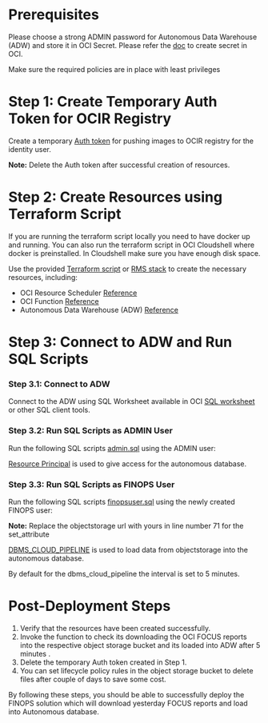# Prerequisites
Please choose a strong ADMIN password for Autonomous Data Warehouse (ADW) and store it in OCI Secret. Please refer the [doc](https://docs.oracle.com/en-us/iaas/Content/KeyManagement/Tasks/managingsecrets_topic-To_create_a_new_secret.htm) to create secret in OCI. 

Make sure the required policies are in place with least privileges

# Step 1: Create Temporary Auth Token for OCIR Registry
Create a temporary [Auth token](https://docs.oracle.com/en-us/iaas/Content/Registry/Tasks/registrygettingauthtoken.htm) for pushing images to OCIR registry for the identity user.

**Note:** Delete the Auth token after successful creation of resources.

# Step 2: Create Resources using Terraform Script
If you are running the terraform script locally you need to have docker up and running.
You can also run the terraform script in OCI Cloudshell where docker is preinstalled. In Cloudshell make sure you have enough disk space.

Use the provided [Terraform script](/addons/oci-finops/content/terraform/) or [RMS stack](<>) to create the necessary resources, including:
- OCI Resource Scheduler [Reference](https://docs.oracle.com/en-us/iaas/Content/resource-scheduler/home.htm)
- OCI Function [Reference](https://docs.oracle.com/en-us/iaas/Content/Functions/Tasks/functionsquickstartguidestop.htm)
- Autonomous Data Warehouse (ADW) [Reference](https://docs.oracle.com/en/cloud/paas/autonomous-database/index.html)

# Step 3: Connect to ADW and Run SQL Scripts
### Step 3.1: Connect to ADW
Connect to the ADW using SQL Worksheet available in OCI [SQL worksheet](https://docs.oracle.com/en-us/iaas/database-tools/doc/run-sql-statement-sql-worksheet.html) or other SQL client tools.


### Step 3.2: Run SQL Scripts as ADMIN User
Run the following SQL scripts [admin.sql](/addons/oci-finops/content/sql/admin.sql) using the ADMIN user:

[Resource Principal](https://docs.oracle.com/en/cloud/paas/autonomous-database/serverless/adbsb/resource-principal.html) is used to give access for the autonomous database.

### Step 3.3: Run SQL Scripts as FINOPS User
Run the following SQL scripts [finopsuser.sql](/addons/oci-finops/content/sql/finopsuser.sql) using the newly created FINOPS user:

**Note:** Replace the objectstorage url with yours in line number 71 for the set_attribute

[DBMS_CLOUD_PIPELINE](https://docs.oracle.com/en/cloud/paas/autonomous-database/serverless/adbsb/autonomous-pipeline.html) is used to load data from objectstorage into the autonomous database. 

By default for the dbms_cloud_pipeline the interval is set to 5 minutes.


# Post-Deployment Steps
1. Verify that the resources have been created successfully.
2. Invoke the function to check its downloading the OCI FOCUS reports into the respective object storage bucket
and its loaded into ADW after 5 minutes .
3. Delete the temporary Auth token created in Step 1.
4. You can set lifecycle policy rules in the object storage bucket to delete files after couple of days to save some cost.

By following these steps, you should be able to successfully deploy the FINOPS solution which will download yesterday FOCUS reports and load into Autonomous database.